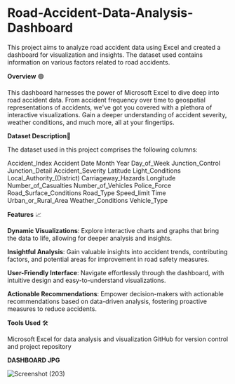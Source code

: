 # Road-Accident-Data-Analysis-Dashboard
This project aims to analyze road accident data using Excel and created a dashboard for visualization and insights. The dataset used contains information on various factors related to road accidents.

**Overview** 🟢

This dashboard harnesses the power of Microsoft Excel to dive deep into road accident data. From accident frequency over time to geospatial representations of accidents, we've got you covered with a plethora of interactive visualizations. Gain a deeper understanding of accident severity, weather conditions, and much more, all at your fingertips.

**Dataset Description**📗

The dataset used in this project comprises the following columns:

Accident_Index
Accident Date
Month
Year
Day_of_Week
Junction_Control
Junction_Detail
Accident_Severity
Latitude
Light_Conditions
Local_Authority_(District)
Carriageway_Hazards
Longitude
Number_of_Casualties
Number_of_Vehicles
Police_Force
Road_Surface_Conditions
Road_Type
Speed_limit
Time
Urban_or_Rural_Area
Weather_Conditions
Vehicle_Type


**Features** 📈

**Dynamic Visualizations**: Explore interactive charts and graphs that bring the data to life, allowing for deeper analysis and insights.

**Insightful Analysis**: Gain valuable insights into accident trends, contributing factors, and potential areas for improvement in road safety measures.

**User-Friendly Interface**: Navigate effortlessly through the dashboard, with intuitive design and easy-to-understand visualizations.

**Actionable Recommendations**: Empower decision-makers with actionable recommendations based on data-driven analysis, fostering proactive measures to reduce accidents.


**Tools Used** 🛠

Microsoft Excel for data analysis and visualization
GitHub for version control and project repository


**DASHBOARD JPG**

![Screenshot (203)](https://github.com/vasa4k/Road-Accident-Data-Analysis-Dashboard/assets/74816653/48dd518f-df71-4231-8c1f-0c9df932f4a5)
